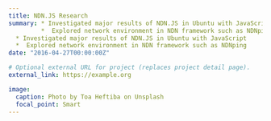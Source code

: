 ```yaml
---
title: NDN.JS Research
summary: * Investigated major results of NDN.JS in Ubuntu with JavaScript
         *  Explored network environment in NDN framework such as NDNping
  * Investigated major results of NDN.JS in Ubuntu with JavaScript
  *  Explored network environment in NDN framework such as NDNping
date: "2016-04-27T00:00:00Z"

# Optional external URL for project (replaces project detail page).
external_link: https://example.org

image:
  caption: Photo by Toa Heftiba on Unsplash
  focal_point: Smart
---
```

